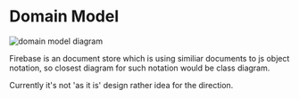 # Domain Model

![domain model diagram](http://www.plantuml.com/plantuml/proxy?cache=no&src=https://raw.github.com/sratatata/rc-trial/master/doc/model.puml)

Firebase is an document store which is using similiar documents to js object notation, so closest diagram for such
notation would be class diagram. 

Currently it's not 'as it is' design rather idea for the direction. 
